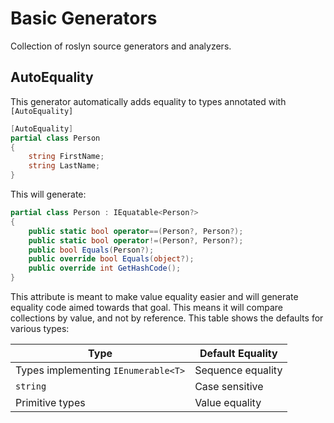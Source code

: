 # Basic Generators

Collection of roslyn source generators and analyzers.

## AutoEquality

This generator automatically adds equality to types annotated with `[AutoEquality]`

```csharp
[AutoEquality]
partial class Person
{
    string FirstName;
    string LastName;
}
```

This will generate:

```csharp
partial class Person : IEquatable<Person?> 
{
    public static bool operator==(Person?, Person?);
    public static bool operator!=(Person?, Person?);
    public bool Equals(Person?);
    public override bool Equals(object?);
    public override int GetHashCode();
}
```

This attribute is meant to make value equality easier and will generate equality code aimed towards that goal. This means it will compare collections by value, and not by reference. This table shows the defaults for various types:

| Type | Default Equality |
| --- | --- |
| Types implementing `IEnumerable<T>` | Sequence equality |
| `string` | Case sensitive |
| Primitive types | Value equality |
